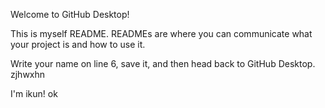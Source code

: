 Welcome to GitHub Desktop!

This is myself README. READMEs are where you can communicate what your project is and how to use it.

Write your name on line 6, save it, and then head back to GitHub Desktop. 
zjhwxhn

I'm ikun!
ok
